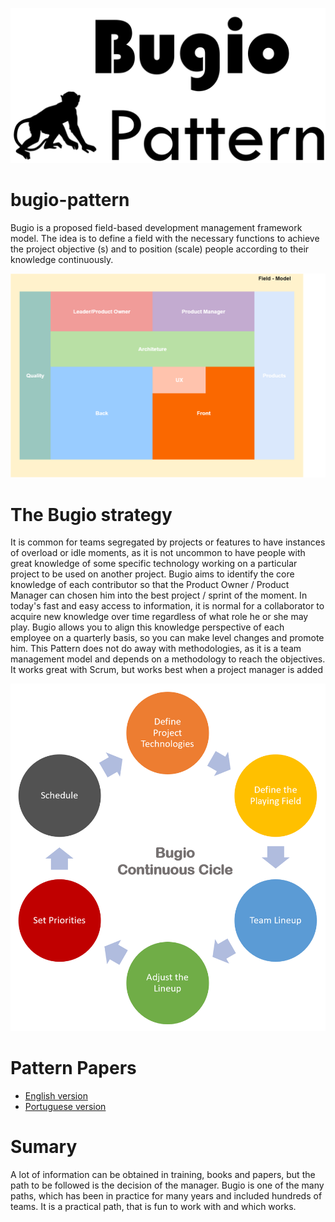 ![Bugio Logo](./bugio-logo.png)

# bugio-pattern
Bugio is a proposed field-based development management framework model. The idea is to define a field with the necessary functions to achieve the project objective (s) and to position (scale) people according to their knowledge continuously.

![Field Model](./field-model.png)

# The Bugio strategy 
It is common for teams segregated by projects or features to have instances of overload or idle moments, as it is not uncommon to have people with great knowledge of some specific technology working on a particular project to be used on another project. 
Bugio aims to identify the core knowledge of each contributor so that the Product Owner / Product Manager can chosen him into the best project / sprint of the moment. 
In today's fast and easy access to information, it is normal for a collaborator to acquire new knowledge over time regardless of what role he or she may play. Bugio allows you to align this knowledge perspective of each employee on a quarterly basis, so you can make level changes and promote him. 
This Pattern does not do away with methodologies, as it is a team management model and depends on a methodology to reach the objectives. It works great with Scrum, but works best when a project manager is added

![Bugio Cicle](./bugio-cicle.png)

# Pattern Papers
* [English version](./Bugio-Pattern-EN.pdf)
* [Portuguese version](./Bugio-Pattern-pt_BR.pdf)

# Sumary
A lot of information can be obtained in training, books and papers, but the path to be followed is the decision of the manager. Bugio is one of the many paths, which has been in practice for many years and included hundreds of teams. It is a practical path, that is fun to work with and which works. 
